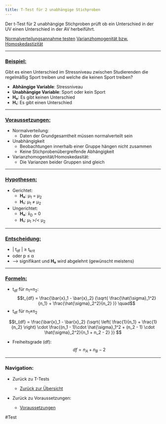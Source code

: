 ```yaml
---
title: T-Test für 2 unabhängige Stichproben
---
```


Der t-Test für 2 unabhängige Stichproben prüft ob ein Unterschied in der UV einen Unterschied in der AV herbeiführt.

[Normalverteilungsannahme testen](/normalverteilungsannahme-testen)
[Varianzhomogenität bzw. Homoskedastizität](/varianzhomogenitaet-bzw-homoskedastizitaet)

---

### <u>Beispiel:</u>

Gibt es einen Unterschied im Stressniveau zwischen Studierenden die regelmäßig Sport treiben und welche die keinen Sport treiben?

* **Abhängige Variable**: Stressniveau
* **Unabhängige Variable**: Sport oder kein Sport
* **H₀**: Es gibt keinen Unterschied
* **H₁**: Es gibt einen Unterschied

---

### <u>Voraussetzungen:</u>

* Normalverteilung:
  * Daten der Grundgesamtheit müssen normalverteilt sein
* Unabhängigkeit
  * Beobachtungen innerhalb einer Gruppe hängen nicht zusammen
  * Keine Stichprobenübergreifende Abhängigkeit
* Varianzhomogenität/Homoskedasität:
  * Die Varianzen beider Gruppen sind gleich

---

### <u>Hypothesen:</u>

* Gerichtet:
  * **H₀**: μ<sub>1</sub> = μ<sub>2</sub>
  * **H₁**: μ<sub>1</sub> ≠ μ<sub>2</sub>
* Ungerichtet:
  * **H₀**: x̄<sub>D</sub> = 0
  * **H₁**: μ<sub>1</sub> >/\< μ<sub>2</sub>

---

### <u>Entscheidung:</u>

* \| t<sub>df</sub> | ≥ t<sub>krit</sub>
* oder p ≤ α
* --> signifikant und **H₀** wird abgelehnt (gewünscht meistens)

---

### <u>Formeln:</u>

* t<sub>df</sub> für n<sub>1</sub>=n<sub>2</sub>:
  $$t_{df} = \frac{\bar{x}_1 - \bar{x}_2}
{\sqrt{ \frac{\hat{\sigma}_1^2}{n_1} + \frac{\hat{\sigma}_2^2}{n_2} }} 
\quad$$
* t<sub>df</sub> für n<sub>1</sub>≠n<sub>2</sub>

$$t_{df} = \frac{\bar{x}_1 - \bar{x}_2}
{\sqrt{ \left( \frac{1}{n_1} + \frac{1}{n_2} \right) 
\cdot \frac{(n_1 - 1)\cdot \hat{\sigma}_1^2 + (n_2 - 1) \cdot \hat{\sigma}_2^2}{n_1 + n_2 - 2} }}
$$

* Freiheitsgrade (df):
  $$\quad df = n_A + n_B - 2$$

---

### Navigation:

* Zurück zu T-Tests
  
  * [Zurück zur Übersicht](/t-tests)
* Zurück zu Voraussetzungen:
  
  * [Voraussetzungen](/varianzhomogenitaet-ja-nein)

\#Test
